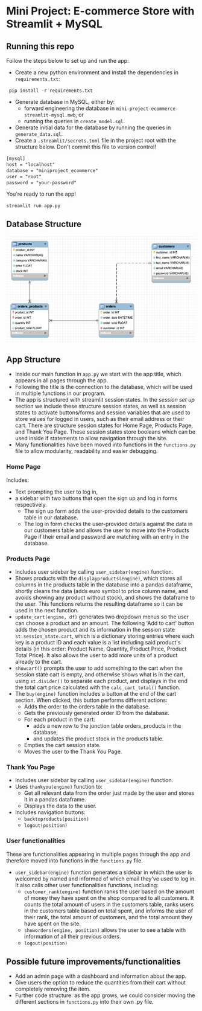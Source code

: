 # Mini Project: E-commerce Store with Streamlit + MySQL

## Running this repo
Follow the steps below to set up and run the app:

- Create a new python environment and install the dependencies in `requirements.txt`:
```
 pip install -r requirements.txt
 ```

- Generate database in MySQL, either by: 
  - forward engineering the database in `mini-project-ecommerce-streamlit-mysql.mwb`, or
  - running the queries in `create_model.sql`.
- Generate initial data for the database by running the queries in `generate_data.sql`.
- Create a `.streamlit/secrets.toml` file in the project root with the structure below. Don't commit this file to version control!
```
[mysql]
host = "localhost"
database = "miniproject_ecommerce"
user = "root"
password = "your-password"
```

You're ready to run the app! 
```
streamlit run app.py
```


## Database Structure
![Schema](images/schema.png)

## App Structure
- Inside our main function in `app.py` we start with the app title, which appears in all pages through the app. 
- Following the title is the connection to the database, which will be used in multiple functions in our program.
- The app is structured with streamlit session states. In the _session set up_ section we include these structure session states, as well as session states to activate buttons/forms and session variables that are used to store values for logged in users, such as their email address or their cart. There are structure session states for Home Page, Products Page, and Thank You Page. These session states store booleans which can be used inside if statements to allow navigation through the site.
- Many functionalities have been moved into functions in the `functions.py` file to allow modularity, readability and easier debugging.

### Home Page
Includes:
- Text prompting the user to log in,
- a sidebar with two buttons that open the sign up and log in forms respectively.
  - The sign up form adds the user-provided details to the customers table in our database.
  - The log in form checks the user-provided details against the data in our customers table and allows the user to move into the Products Page if their email and password are matching with an entry in the database.

### Products Page
- Includes user sidebar by calling `user_sidebar(engine)` function.
- Shows products with the `displayproducts(engine)`, which stores all columns in the products table in the database into a pandas dataframe, shortly cleans the data (adds euro symbol to price column name, and avoids showing any product without stock), and shows the dataframe to the user. This functions returns the resulting dataframe so it can be used in the next function.
- `update_cart(engine, df)` generates two dropdown menus so the user can choose a product and an amount. The following 'Add to cart' button adds the chosen product and its information in the session state `st.session_state.cart`, which is a dictionary storing entries where each key is a product ID and each value is a list including said product's details (in this order: Product Name, Quantity, Product Price, Product Total Price). It also allows the user to add more units of a product already to the cart. 
- `showcart()` prompts the user to add something to the cart when the session state cart is empty, and otherwise shows what is in the cart, using `st.divider()` to separate each product, and displays in the end the total cart price calculated with the `calc_cart_total()` function.
- The `buy(engine)` function includes a button at the end of the cart section. When clicked, this button performs different actions:
  - Adds the order to the orders table in the database.
  - Gets the previously generated order ID from the database.
  - For each product in the cart:
    - adds a new row to the junction table orders_products in the database,
    - and updates the product stock in the products table.
  - Empties the cart session state.
  - Moves the user to the Thank You Page.

### Thank You Page
- Includes user sidebar by calling `user_sidebar(engine)` function.
- Uses `thankyou(engine)` function to:
  - Get all relevant data from the order just made by the user and stores it in a pandas dataframe.
  - Displays the data to the user.
- Includes navigation buttons:
  - `backtoproducts(position)`
  - `logout(position)`
### User functionalities
These are functionalities appearing in multiple pages through the app and therefore moved into functions in the `functions.py` file.
- `user_sidebar(engine)` function generates a sidebar in which the user is welcomed by named and informed of which email they've used to log in. It also calls other user functionalities functions, including:
  - `customer_rank(engine)` function ranks the user based on the amount of money they have spent on the shop compared to all customers. It counts the total amount of users in the customers table, ranks users in the customers table based on total spent, and informs the user of their rank, the total amount of customers, and the total amount they have spent on the site.
  - `showorders(engine, position)` allows the user to see a table with information of all their previous orders.
  - `logout(position)`

## Possible future improvements/functionalities
- Add an admin page with a dashboard and information about the app.
- Give users the option to reduce the quantities from their cart without completely removing the item.
- Further code structure: as the app grows, we could consider moving the different sections in `functions.py` into their own .py file.